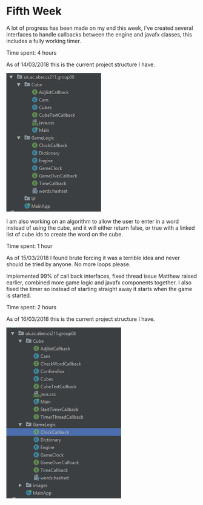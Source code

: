 # Fifth Week

A lot of progress has been made on my end this week, i've created several interfaces to handle callbacks between the 
engine and javafx classes, this includes a fully working timer.

Time spent: 4 hours

As of 14/03/2018 this is the current project structure I have.

![project structure](https://github.com/EPend/Blog/blob/master/Class_Structure_Old.PNG)

I am also working on an algorithm to allow the user to enter in a word instead of using the cube, and it will either return false, or 
true with a linked list of cube ids to create the word on the cube.

Time spent: 1 hour

As of 15/03/2018 I found brute forcing it was a terrible idea and never should be tried by anyone. No more loops please.

Implemented 99% of call back interfaces, fixed thread issue Matthew raised earlier, combined more game logic and javafx components
together. I also fixed the timer so instead of starting straight away it starts when the game is started.

Time spent: 2 hours

As of 16/03/2018 this is the current project structure I have.

![project2 structure](https://github.com/EPend/Blog/blob/master/Class_Structure_New.PNG)
